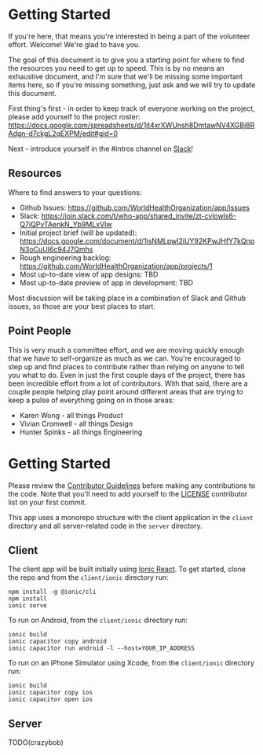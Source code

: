 # Getting Started

If you're here, that means you're interested in being a part of the volunteer effort. Welcome! We're glad to have you.

The goal of this document is to give you a starting point for where to find the resources you need to get up to speed. This is by no means an exhaustive document, and I'm sure that we'll be missing some important items here, so if you're missing something, just ask and we will try to update this document.

First thing's first - in order to keep track of everyone working on the project, please add yourself to the project roster: https://docs.google.com/spreadsheets/d/1jt4xrXWUnsh8DmtawNV4XGBj8RAdgn-d7ckgL2qEXPM/edit#gid=0

Next - introduce yourself in the #intros channel on [Slack](https://join.slack.com/t/who-app/shared_invite/zt-cylowls6-Q7iQPvTAenkN_Yb9MLxVIw)!

## Resources

Where to find answers to your questions:

* Github Issues: https://github.com/WorldHealthOrganization/app/issues
* Slack: https://join.slack.com/t/who-app/shared_invite/zt-cylowls6-Q7iQPvTAenkN_Yb9MLxVIw
* Initial project brief (will be updated): https://docs.google.com/document/d/1isNMLpwI2iUY92KPwJHfY7kQnpN3oCuUl6c94J7Qmhs
* Rough engineering backlog: https://github.com/WorldHealthOrganization/app/projects/1
* Most up-to-date view of app designs: TBD
* Most up-to-date preview of app in development: TBD

Most discussion will be taking place in a combination of Slack and Github issues, so those are your best places to start.

## Point People

This is very much a committee effort, and we are moving quickly enough that we have to self-organize as much as we can. You're encouraged to step up and find places to contribute rather than relying on anyone to tell you what to do. Even in just the first couple days of the project, there has been incredible effort from a lot of contributors. With that said, there are a couple people helping play point around different areas that are trying to keep a pulse of everything going on in those areas:

* Karen Wong - all things Product
* Vivian Cromwell - all things Design
* Hunter Spinks - all things Engineering

# Getting Started

Please review the [Contributor Guidelines](https://github.com/WorldHealthOrganization/app/blob/master/CONTRIBUTING.md) before making any contributions to the code. Note that you'll need to add yourself to the [LICENSE](LICENSE) contributor list on your first commit.

This app uses a monorepo structure with the client application in the `client` directory and all server-related code in the `server` directory.

## Client

The client app will be built initially using [Ionic React](https://ionicframework.com/docs/react). To get started, clone the repo and from the `client/ionic` directory run:

```
npm install -g @ionic/cli
npm install
ionic serve
```

To run on Android, from the `client/ionic` directory run:

```
ionic build
ionic capacitor copy android
ionic capacitor run android -l --host=YOUR_IP_ADDRESS
```

To run on an iPhone Simulator using Xcode, from the `client/ionic` directory run:

```
ionic build
ionic capacitor copy ios
ionic capacitor open ios
```

## Server

TODO(crazybob)

